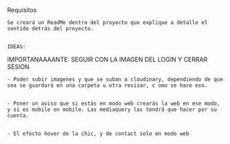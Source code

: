 Requisitos

    Se creará un ReadMe dentro del proyecto que explique a detalle el sentido detrás del proyecto.


    IDEAS:


IMPORTANAAAANTE: SEGUIR CON LA IMAGEN DEL LOGIN Y CERRAR SESION

    - Poder subir imagenes y que se suban a cloudinary, dependiendo de que sea se guardará en una carpeta u otra revisar, c omo se hace eso.
    

    - Poner un aviso que si estás en modo web crearás la web en ese modo, y si es mobile en mobile. Las mediaquery las tendrá que hacer por su cuenta.


    - El efecto hover de la chic, y de contact solo en modo web